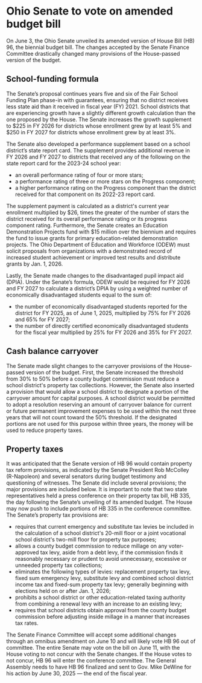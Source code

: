 # Ohio Senate to vote on amended budget bill

On June 3, the Ohio Senate unveiled its amended version of House Bill (HB) 96, the biennial budget bill. The changes accepted by the Senate Finance Committee drastically changed many provisions of the House-passed version of the budget.

## School-funding formula
The Senate’s proposal continues years five and six of the Fair School Funding Plan phase-in with guarantees, ensuring that no district receives less state aid than it received in fiscal year (FY) 2021. School districts that are experiencing growth have a slightly different growth calculation than the one proposed by the House. The Senate increases the growth supplement to $225 in FY 2026 for districts whose enrollment grew by at least 5% and $250 in FY 2027 for districts whose enrollment grew by at least 3%.

The Senate also developed a performance supplement based on a school district’s state report card. The supplement provides additional revenue in FY 2026 and FY 2027 to districts that received any of the following on the state report card for the 2023-24 school year:
<ul><li>an overall performance rating of four or more stars;</li>
<li>a performance rating of three or more stars on the Progress component;</li>
<li>a higher performance rating on the Progress component than the district received for that component on its 2022-23 report card.</li></ul>

The supplement payment is calculated as a district's current year enrollment multiplied by $26, times the greater of the number of stars the district received for its overall performance rating or its progress component rating. Furthermore, the Senate creates an Education Demonstration Projects fund with $15 million over the biennium and requires the fund to issue grants for primary education-related demonstration projects. The Ohio Department of Education and Workforce (ODEW) must solicit proposals from organizations with a demonstrated record of increased student achievement or improved test results and distribute grants by Jan. 1, 2026.

Lastly, the Senate made changes to the disadvantaged pupil impact aid (DPIA). Under the Senate’s formula, ODEW would be required for FY 2026 and FY 2027 to calculate a district’s DPIA by using a weighted number of economically disadvantaged students equal to the sum of:
<ul><li>the number of economically disadvantaged students reported for the district for FY 2025, as of June 1, 2025, multiplied by 75% for FY 2026 and 65% for FY 2027;</li>
<li>the number of directly certified economically disadvantaged students for the fiscal year multiplied by 25% for FY 2026 and 35% for FY 2027.</li></ul>

## Cash balance carryover
The Senate made slight changes to the carryover provisions of the House-passed version of the budget. First, the Senate increased the threshold from 30% to 50% before a county budget commission must reduce a school district's property tax collections. However, the Senate also inserted a provision that would allow a school district to designate a portion of the carryover amount for capital purposes. A school district would be permitted to adopt a resolution reserving an amount of carryover balance for current or future permanent improvement expenses to be used within the next three years that will not count toward the 50% threshold. If the designated portions are not used for this purpose within three years, the money will be used to reduce property taxes.

## Property taxes
It was anticipated that the Senate version of HB 96 would contain property tax reform provisions, as indicated by the Senate President Rob McColley (R-Napoleon) and several senators during budget testimony and questioning of witnesses. The Senate did include several provisions; the major provisions are included below. It is important to note that two state representatives held a press conference on their property tax bill, HB 335, the day following the Senate’s unveiling of its amended budget. The House may now push to include portions of HB 335 in the conference committee. The Senate’s property tax provisions are:
<ul><li>requires that current emergency and substitute tax levies be included in the calculation of a school district's 20-mill floor or a joint vocational school district's two-mill floor for property tax purposes;</li>
<li>allows a county budget commission to reduce millage on any voter-approved tax levy, aside from a debt levy, if the commission finds it reasonably necessary or prudent to avoid unnecessary, excessive or unneeded property tax collections;</li>
<li>eliminates the following types of levies: replacement property tax levy, fixed sum emergency levy, substitute levy and combined school district income tax and fixed-sum property tax levy; generally beginning with elections held on or after Jan. 1, 2026;</li>
<li>prohibits a school district or other education-related taxing authority from combining a renewal levy with an increase to an existing levy;</li>
<li>requires that school districts obtain approval from the county budget commission before adjusting inside millage in a manner that increases tax rates.</li></ul>

The Senate Finance Committee will accept some additional changes through an omnibus amendment on June 10 and will likely vote HB 96 out of committee. The entire Senate may vote on the bill on June 11, with the House voting to not concur with the Senate changes. If the House votes to not concur, HB 96 will enter the conference committee. The General Assembly needs to have HB 96 finalized and sent to Gov. Mike DeWine for his action by June 30, 2025 — the end of the fiscal year.
